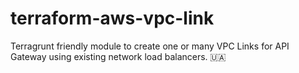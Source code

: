# terraform-aws-vpc-link
Terragrunt friendly module to create one or many VPC Links for API Gateway using existing network load balancers. 🇺🇦
